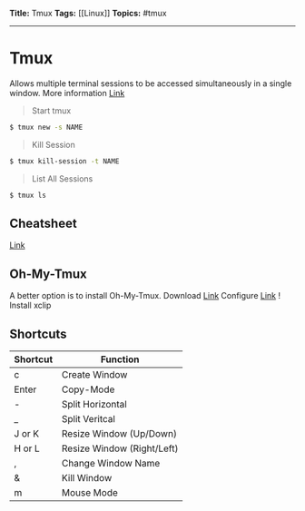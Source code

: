 **Title:** Tmux
**Tags:** [[Linux]]
**Topics:** #tmux 

---
# Tmux
Allows multiple terminal sessions to be accessed simultaneously in a single window.
More information [Link](https://www.shortcutfoo.com/app/dojos/tmux/cheatsheet)

> Start tmux
```bash
$ tmux new -s NAME
```

> Kill Session
```bash
$ tmux kill-session -t NAME
```

> List All Sessions
```bash
$ tmux ls
```


## Cheatsheet
[Link](https://gist.github.com/MohamedAlaa/2961058)


## Oh-My-Tmux
A better option is to install Oh-My-Tmux.
Download [Link](https://github.com/gpakosz/.tmux)
Configure [Link](https://youtu.be/cPWEX2446B4)
! Install xclip 


## Shortcuts
|Shortcut | Function |
| --- | --- |
| c | Create Window |
| Enter | Copy-Mode |
| - | Split Horizontal |
| _ | Split Veritcal |
| J or K  | Resize Window (Up/Down) |
| H or L | Resize Window (Right/Left) |
| , | Change Window Name |
| & | Kill Window|
| m | Mouse Mode |
